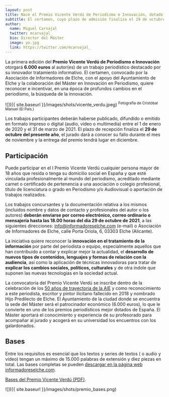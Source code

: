 ```yaml
---
layout: post
title: Nace el Premio Vicente Verdú de Periodismo e Innovación, dotado con 6.000 euros
subtitle: El certamen, cuyo plazo de admisión finaliza el 29 de octubre, es una iniciativa de la Asociación de Informadores de Elche, el Ayuntamiento de Elche y el Máster en Innovación en Periodismo
author:
  name: Miguel Carvajal
  twitter: mcarvajal_
  bio: Director del Máster
  image: yo.jpg
  link: https://twitter.com/mcarvajal_
---
```

La primera edición del **Premio Vicente Verdú de Periodismo e Innovación** otorgará **6.000 euros** al autor(es) de un trabajo periodístico destacado por su innovador tratamiento informativo. El certamen, convocado por la Asociación de Informadores de Elche, con el apoyo del Ayuntamiento de Elche y la colaboración del Máster en Innovación en Periodismo, quiere reconocer e incentivar, en una época de profundos cambios en el periodismo, la búsqueda de la innovación.

![]({{ site.baseurl }}/images/shots/vicente_verdu.jpeg)
<sup> Fotografía de Cristóbal Manuel (El País.)

Los trabajos participantes deberán haberse publicado, difundido o emitido en formato impreso o digital (audio, vídeo o multimedia) entre el 1 de enero de 2020 y el 31 de marzo de 2021. El plazo de recepción finaliza el **29 de octubre del presente año**, el jurado dará a conocer su fallo durante el mes de noviembre y la entrega del premio tendrá lugar en diciembre.

## Participación

Puede participar en el I Premio Vicente Verdú cualquier persona mayor de 18 años que resida o tenga su domicilio social en España y que esté vinculada profesionalmente al mundo del periodismo, acreditado mediante carnet o certificado de pertenencia a una asociación o colegio profesional, título de licenciatura o grado en Periodismo y/o Audiovisual o aportación de trabajos realizados.

Los trabajos concursantes y la documentación relativa a los mismos (incluidos nombre y datos de contacto y profesionales del autor o los autores) **deberán enviarse por correo electrónico, correo ordinario o mensajería hasta las 18.00 horas del día 29 de octubre de 2021**, a las siguientes direcciones: info@informadoreselche.com (e-mail) o Asociación de Informadores de Elche, calle Porta Oriola, 6, 03303 Elche (Alicante).

La iniciativa quiere reconocer la **innovación en el tratamiento de la información** por parte del periodista o equipo, especialmente aquellos que han contribuido a contar y explicar mejor la actualidad, el **desarrollo de nuevos tipos de contenidos, lenguajes y formas de relación con la audiencia**, así como la aplicación de técnicas innovadoras para tratar de **explicar los cambios sociales, políticos, culturales** y de otra índole que suponen las nuevas tecnologías en la sociedad actual.

La convocatoria del Premio Vicente Verdú se inscribe dentro de la celebración de los [50 años de trayectoria de la AIE](http://informadoreselche.com/) y como reconocimiento a este periodista, escritor y pintor ilicitano fallecido en 2018 y nombrado Hijo Predilecto de Elche. El Ayuntamiento de la ciudad donde se encuentra la sede del Máster será el patrocinador económico (6.000 euros), lo que le convierte en uno de los premios periodísticos mejor dotados de España. El Máster aportará el conocimiento y experiencia de su profesorado para acompañar al jurado y acogerá en su universidad los encuentros con los galardonados.

## Bases

Entre los requisitos es esencial que los textos y series de textos ( o audio y vídeo) tengan un máximo de 15.000 palabras de extensión y diez piezas en total. Las bases completas se pueden [descargar en la página web informadoreselche.com](http://informadoreselche.com/bases-del-i-premio-vicente-verdu-de-periodismo-e-innovacion).

[Bases del Premio Vicente Verdú (PDF)](http://informadoreselche.com/wp-content/uploads/2021/09/IPremiosVicenteVerdu.pdf).

![]({{ site.baseurl }}/images/shots/premio_bases.png)




